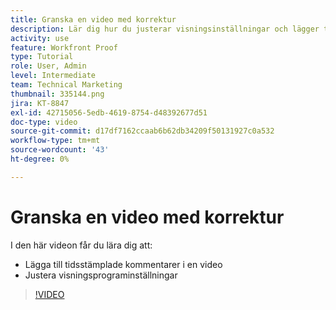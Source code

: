 ```yaml
---
title: Granska en video med korrektur
description: Lär dig hur du justerar visningsinställningar och lägger till tidsstämplade kommentarer i en video med språkkontroll i  [!DNL &#x200B; Workfront].
activity: use
feature: Workfront Proof
type: Tutorial
role: User, Admin
level: Intermediate
team: Technical Marketing
thumbnail: 335144.png
jira: KT-8847
exl-id: 42715056-5edb-4619-8754-d48392677d51
doc-type: video
source-git-commit: d17df7162ccaab6b62db34209f50131927c0a532
workflow-type: tm+mt
source-wordcount: '43'
ht-degree: 0%

---
```


# Granska en video med korrektur

I den här videon får du lära dig att:

* Lägga till tidsstämplade kommentarer i en video
* Justera visningsprograminställningar

>[!VIDEO](https://video.tv.adobe.com/v/335144/?quality=12&learn=on&enablevpops)

<!--
## Learn more
* Review a video proof
-->
